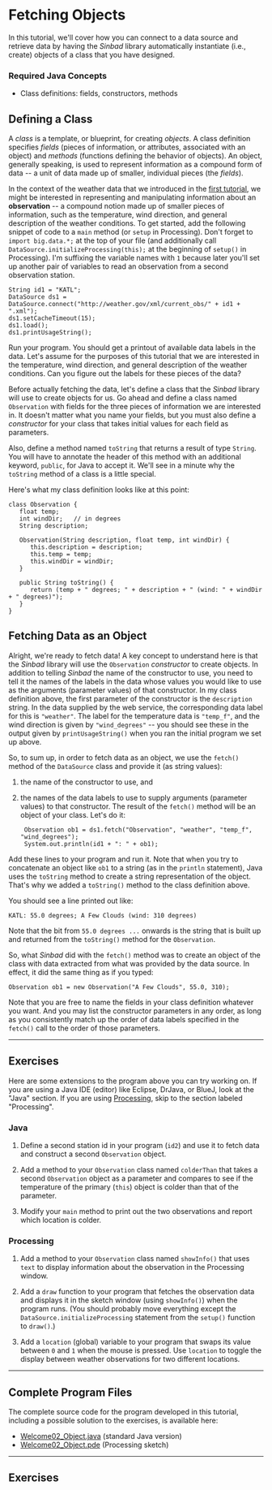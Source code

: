 # Fetching Objects

In this tutorial, we'll cover how you can connect to a data source and retrieve data by having the *Sinbad* library automatically instantiate (i.e., create) objects of a class that you have designed.

### Required Java Concepts

* Class definitions: fields, constructors, methods


## Defining a Class

A _class_ is a template, or blueprint, for creating _objects_. A class definition specifies _fields_ (pieces of information, or attributes, associated with an object) and _methods_ (functions defining the behavior of objects). An object, generally speaking, is used to represent  information as a compound form of data -- a unit of data made up of smaller, individual pieces (the _fields_).

In the context of the weather data that we introduced in the [first tutorial](welcome01.md), we might be interested in representing and manipulating information about an **observation** -- a compound notion made up of smaller pieces of information, such as the temperature, wind direction, and general description of the weather conditions. To get started, add the following snippet of code to a `main` method (or `setup` in Processing). Don't forget to `import big.data.*;` at the top of your file (and additionally call `DataSource.initializeProcessing(this);` at the beginning of `setup()` in Processing). I'm suffixing the variable names with `1` because later you'll set up another pair of variables to read an observation from a second observation station.


    String id1 = "KATL";
    DataSource ds1 = DataSource.connect("http://weather.gov/xml/current_obs/" + id1 + ".xml"); 
    ds1.setCacheTimeout(15);  
    ds1.load();
    ds1.printUsageString();

Run your program. You should get a printout of available data labels in the data. Let's assume for the purposes of this tutorial that we are interested in the temperature, wind direction, and general description of the weather conditions. Can you figure out the labels for these pieces of the data?

Before actually fetching the data, let's define a class that the *Sinbad* library will use to create objects for us. Go ahead and define a class named `Observation` with fields for the three pieces of information we are interested in. It doesn't matter what you name your fields, but you must also define a _constructor_ for your class that takes initial values for each field as parameters.

Also, define a method named `toString` that returns a result of type `String`. You will have to annotate the header of this method with an additional keyword, `public`, for Java to accept it. We'll see in a minute why the `toString` method of a class is a little special.

Here's what my class definition looks like at this point:

````
class Observation {
   float temp;
   int windDir;   // in degrees
   String description;
   
   Observation(String description, float temp, int windDir) {
      this.description = description;
      this.temp = temp;
      this.windDir = windDir;
   }
      
   public String toString() {
      return (temp + " degrees; " + description + " (wind: " + windDir + " degrees)");
   }
}
````

## Fetching Data as an Object

Alright, we're ready to fetch data! A key concept to understand here is that the *Sinbad* library will use the `Observation` _constructor_ to create objects. In addition to telling *Sinbad* the name of the constructor to use, you need to tell it the names of the labels in the data whose values you would like to use as the arguments (parameter values) of that constructor. In my class definition above, the first parameter of the constructor is the `description` string. In the data supplied by the web service, the corresponding data label for this is `"weather"`. The label for the temperature data is `"temp_f"`, and the wind direction is given by `"wind_degrees"` -- you should see these in the output given by `printUsageString()` when you ran the initial program we set up above.

So, to sum up, in order to fetch data as an object, we use the `fetch()` method of the `DataSource` class and provide it (as string values):

1. the name of the constructor to use, and 
2. the names of the data labels to use to supply arguments (parameter values) to that constructor. The result of the `fetch()` method will be an object of your class. Let's do it:

        Observation ob1 = ds1.fetch("Observation", "weather", "temp_f", "wind_degrees");    
        System.out.println(id1 + ": " + ob1);

Add these lines to your program and run it. Note that when you try to concatenate an object like `ob1` to a string (as in the `println` statement), Java uses the `toString` method to create a string representation of the object. That's why we added a `toString()` method to the class definition above. 

You should see a line printed out like:

````
KATL: 55.0 degrees; A Few Clouds (wind: 310 degrees)
````

Note that the bit from `55.0 degrees ...` onwards is the string that is built up and returned from the `toString()` method for the `Observation`.

So, what *Sinbad* did with the `fetch()` method was to create an object of the class with data extracted from what was provided by the data source. In effect, it did the same thing as if you typed:

    Observation ob1 = new Observation("A Few Clouds", 55.0, 310);

Note that you are free to name the fields in your class definition whatever you want. And you may list the constructor parameters in any order, as long as you consistently match up the order of data labels specified in the `fetch()` call to the order of those parameters. 


----

## Exercises

Here are some extensions to the program above you can try working on. If you are using a Java IDE (editor) like Eclipse, DrJava, or BlueJ, look at the "Java" section. If you are using [Processing](http://processing.org), skip to the section labeled "Processing".

### Java

1. Define a second station id in your program (`id2`) and use it to fetch data and construct a second `Observation` object. 

2. Add a method to your `Observation` class named `colderThan` that takes a second `Observation` object as a parameter and compares to see if the temperature of the primary (`this`) object is colder than that of the parameter.

3. Modify your `main` method to print out the two observations and report which location is colder. 



### Processing

1. Add a method to your `Observation` class named `showInfo()`  that uses `text` to display information about the observation in the Processing window.

2. Add a `draw` function to your program that fetches the observation data and displays it in the sketch window (using `showInfo()`) when the program runs. (You should probably move everything except the `DataSource.initializeProcessing` statement from the `setup()` function to `draw()`.)

3. Add a `location` (global) variable to your program that swaps its value between `0` and `1` when the mouse is pressed. Use `location` to toggle the display between weather observations for two different locations. 





----

## Complete Program Files

The complete source code for the program developed in this tutorial, including a possible solution to the exercises, is available here:

* [Welcome02_Object.java](https://github.com/berry-cs/big-data-cse/raw/master/tutorials/Welcome02_Object.java) (standard Java version)
* [Welcome02_Object.pde](https://github.com/berry-cs/big-data-cse/raw/master/tutorials/Welcome02_Object/Welcome02_Object.pde) (Processing sketch)

----

## Exercises




